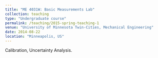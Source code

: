 ```yaml
---
title: "ME 4031W: Basic Measurements Lab"
collection: teaching
type: "Undergraduate course"
permalink: /teaching/2015-spring-teaching-1
venue: "University of Minnesota Twin-Cities, Mechanical Engineering"
date: 2014-08-22
location: "Minneapolis, US"
---
```


Calibration, Uncertainty Analysis.
